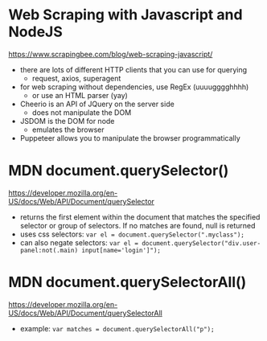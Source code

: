# Web Scraping with Javascript and NodeJS
https://www.scrapingbee.com/blog/web-scraping-javascript/

* there are lots of different HTTP clients that you can use for querying
  * request, axios, superagent
* for web scraping without dependencies, use RegEx (uuuugggghhhh)
  * or use an HTML parser (yay)
* Cheerio is an API of JQuery on the server side
  * does not manipulate the DOM
* JSDOM is the DOM for node
  * emulates the browser
* Puppeteer allows you to manipulate the browser programmatically

# MDN document.querySelector()
https://developer.mozilla.org/en-US/docs/Web/API/Document/querySelector

* returns the first element within the document that matches the specified selector or group of selectors. If no matches are found, null is returned
* uses css selectors:
```var el = document.querySelector(".myclass");```
* can also negate selectors:
```var el = document.querySelector("div.user-panel:not(.main) input[name='login']");```

# MDN document.querySelectorAll()
https://developer.mozilla.org/en-US/docs/Web/API/Document/querySelectorAll

* example:
```var matches = document.querySelectorAll("p");```
